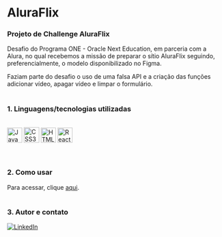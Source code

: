 # **AluraFlix**

### **Projeto de Challenge AluraFlix**

Desafio do Programa ONE - Oracle Next Education, em parceria com a Alura, no qual recebemos a missão de preparar o sítio AluraFlix seguindo, preferencialmente, o modelo disponibilizado no Figma.

Faziam parte do desafio o uso de uma falsa API e a criação das funções adicionar vídeo, apagar vídeo e limpar o formulário.

#

### **1. Linguagens/tecnologias utilizadas**

<div style="display: inline_block"><br />
    <img src="https://img.shields.io/badge/JavaScript-F7DF1E?style=for-the-badge&logo=javascript&logoColor=black" height="35px" alt="JavaScript" />
    <img src="https://img.shields.io/badge/CSS3-1572B6?style=for-the-badge&logo=css3&logoColor=white" height="36px" alt="CSS3"  />
    <img src="https://img.shields.io/badge/HTML5-E34F26?style=for-the-badge&logo=html5&logoColor=white" height="35px" alt="HTML5" />
    <img src="https://img.shields.io/badge/React-61DAFB?style=for-the-badge&logo=react&logoColor=black" height="35px" alt="React" />
</div><br />

#

### **2. Como usar**

Para acessar, clique <a href="https://challenge-one-alura-flix-ashy.vercel.app/" target="_blank">aqui</a>.

#

### **3. Autor e contato**

[![LinkedIn](https://img.shields.io/badge/LinkedIn-0077B5?style=for-the-badge&logo=linkedin&logoColor=white)](https://www.linkedin.com/in/danieldmonteiro/)

#